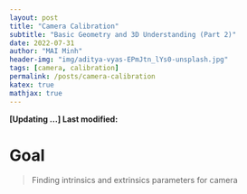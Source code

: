 ```yaml
---
layout: post
title: "Camera Calibration"
subtitle: "Basic Geometry and 3D Understanding (Part 2)"
date: 2022-07-31
author: "MAI Minh"
header-img: "img/aditya-vyas-EPmJtn_lYs0-unsplash.jpg"
tags: [camera, calibration]
permalink: /posts/camera-calibration
katex: true
mathjax: true
---
```


<b>[Updating ...] Last modified: </b>
<script>document.write( document.lastModified );</script>

# Goal

> Finding intrinsics and extrinsics parameters for camera
